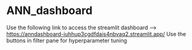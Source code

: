 # ANN_dashboard
Use the following link to access the streamlit dashboard --> https://anndashboard-iuhhup3cgdfdais4nbvaq2.streamlit.app/
Use the buttons in filter pane for hyperparameter tuning
